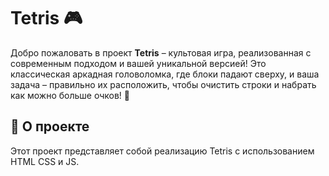 # Tetris 🎮
Добро пожаловать в проект <b>Tetris</b> – культовая игра, реализованная с современным подходом и вашей уникальной версией! Это классическая аркадная головоломка, где блоки падают сверху, и ваша задача – правильно их расположить, чтобы очистить строки и набрать как можно больше очков! 🌈
## 🚀 О проекте
Этот проект представляет собой реализацию Tetris с использованием HTML CSS и JS.
